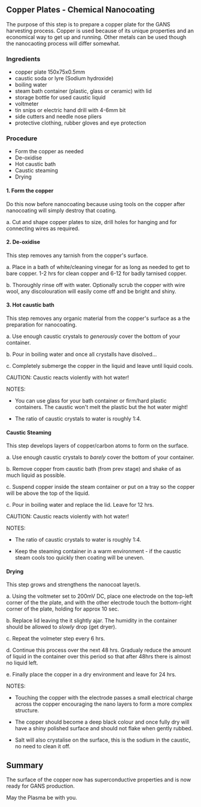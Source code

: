 ## Copper Plates - Chemical Nanocoating 

The purpose of this step is to prepare a copper plate for the GANS harvesting process.  Copper is used because of its unique properties and an economical way to get up and running.  Other metals can be used though the nanocaoting process will differ somewhat.

### Ingredients
  - copper plate 150x75x0.5mm
  - caustic soda or lyre (Sodium hydroxide)
  - boiling water
  - steam bath container (plastic, glass or ceramic) with lid
  - storage bottle for used caustic liquid
  - voltmeter
  - tin snips or electric hand drill with 4-6mm bit
  - side cutters and needle nose pliers
  - protective clothing, rubber gloves and eye protection

### Procedure
* Form the copper as needed
* De-oxidise
* Hot caustic bath
* Caustic steaming
* Drying

#### 1. Form the copper
Do this now before nanocoating because using tools on the copper after nanocoating will simply  destroy that coating.

a. Cut and shape copper plates to size, drill holes for hanging and for connecting wires as required.

#### 2. De-oxidise
This step removes any tarnish from the copper's surface.  

a. Place in a bath of white/cleaning vinegar for as long as needed to get to bare copper.  1-2 hrs for clean copper and 6-12 for badly tarnised copper. 

b. Thoroughly rinse off with water. Optionally scrub the copper with wire wool, any discolouration will easily come off and be bright and shiny.  

#### 3. Hot caustic bath
This step removes any organic material from the copper's surface as a the preparation for nanocoating.  

a. Use enough caustic crystals to _generously_ cover the bottom of your container.  

b. Pour in boiling water and once all crystalls have disolved...  

c. Completely submerge the copper in the liquid and leave until liquid cools.  

CAUTION: Caustic reacts violently with hot water!  

NOTES:  

* You can use glass for your bath container or firm/hard plastic containers.  The caustic won't melt the plastic but the hot water might!

* The ratio of caustic crystals to water is roughly 1:4.


#### Caustic Steaming
This step develops layers of copper/carbon atoms to form on the surface. 

a. Use enough caustic crystals to _barely_ cover the bottom of your container.  

b. Remove copper from caustic bath (from prev stage) and shake of as much liquid as possible.

c. Suspend copper inside the steam container or put on a tray so the copper will be above the top of the liquid. 

c. Pour in boiling water and replace the lid. Leave for 12 hrs.

CAUTION: Caustic reacts violently with hot water!  

NOTES:  

* The ratio of caustic crystals to water is roughly 1:4.

* Keep the steaming container in a warm environment - if the caustic steam cools too quickly then coating will be uneven.


#### Drying
This step grows and strengthens the nanocoat layer/s.  

a. Using the voltmeter set to 200mV DC, place one electrode on the top-left corner of the the plate, and with the other electrode touch the bottom-right corner of the plate, holding for approx 10 sec.

b. Replace lid leaving the it slightly ajar. The humidity in the container should be allowed to _slowly_ drop (get dryer).  

c. Repeat the volmeter step every 6 hrs.

d. Continue this process over the next 48 hrs.  Gradualy reduce the amount of liquid in the container over this period so that after 48hrs there is almost no liquid left.

e. Finally place the copper in a dry environment and leave for 24 hrs.


NOTES:  

* Touching the copper with the electrode passes a small electrical charge across the copper encouraging the nano layers to form a more complex structure.

* The copper should become a deep black colour and once fully dry will have a shiny polished surface and should not flake when gently rubbed.  

* Salt will also crystalise on the surface, this is the sodium in the caustic, no need to clean it off.


## Summary
The surface of the copper now has superconductive properties and is now ready for GANS production.


May the Plasma be with you.
